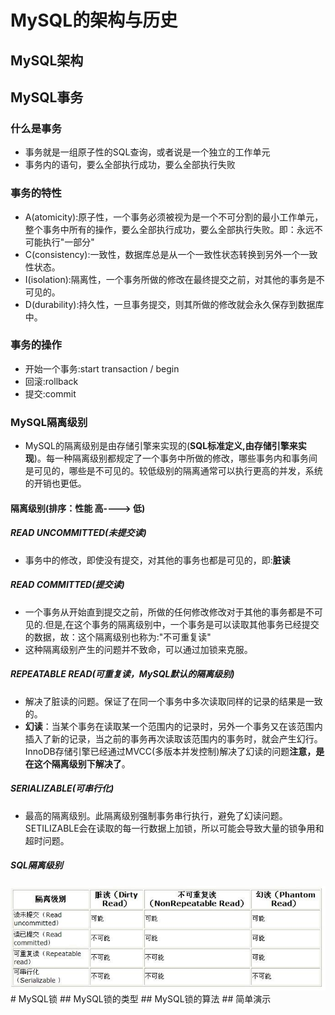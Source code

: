 # MySQL的架构与历史
## MySQL架构
## MySQL事务
### 什么是事务
+ 事务就是一组原子性的SQL查询，或者说是一个独立的工作单元
+ 事务内的语句，要么全部执行成功，要么全部执行失败
### 事务的特性
+ A(atomicity):原子性，一个事务必须被视为是一个不可分割的最小工作单元，整个事务中所有的操作，要么全部执行成功，要么全部执行失败。即：永远不可能执行"一部分"
+ C(consistency):一致性，数据库总是从一个一致性状态转换到另外一个一致性状态。
+ I(isolation):隔离性，一个事务所做的修改在最终提交之前，对其他的事务是不可见的。
+ D(durability):持久性，一旦事务提交，则其所做的修改就会永久保存到数据库中。
### 事务的操作
+ 开始一个事务:start transaction / begin
+ 回滚:rollback
+ 提交:commit
### MySQL隔离级别
+ MySQL的隔离级别是由存储引擎来实现的(**SQL标准定义,由存储引擎来实现**)。每一种隔离级别都规定了一个事务中所做的修改，哪些事务内和事务间是可见的，哪些是不可见的。较低级别的隔离通常可以执行更高的并发，系统的开销也更低。
#### 隔离级别(排序：性能 高----> 低)
##### READ UNCOMMITTED(未提交读)
+ 事务中的修改，即使没有提交，对其他的事务也都是可见的，即:**脏读**
##### READ COMMITTED(提交读)
+ 一个事务从开始直到提交之前，所做的任何修改修改对于其他的事务都是不可见的.但是,在这个事务的隔离级别中，一个事务是可以读取其他事务已经提交的数据，故：这个隔离级别也称为:"不可重复读"
+ 这种隔离级别产生的问题并不致命，可以通过加锁来克服。
##### REPEATABLE READ(可重复读，MySQL默认的隔离级别)
+ 解决了脏读的问题。保证了在同一个事务中多次读取同样的记录的结果是一致的。
+ **幻读**：当某个事务在读取某一个范围内的记录时，另外一个事务又在该范围内插入了新的记录，当之前的事务再次读取该范围内的事务时，就会产生幻行。InnoDB存储引擎已经通过MVCC(多版本并发控制)解决了幻读的问题**注意，是在这个隔离级别下解决了**。
##### SERIALIZABLE(可串行化)
+ 最高的隔离级别。此隔离级别强制事务串行执行，避免了幻读问题。SETILIZABLE会在读取的每一行数据上加锁，所以可能会导致大量的锁争用和超时问题。
##### SQL隔离级别
<div align=center><img src="./pics/sql_isolation.jpg"></div>
# MySQL锁
## MySQL锁的类型
## MySQL锁的算法
## 简单演示